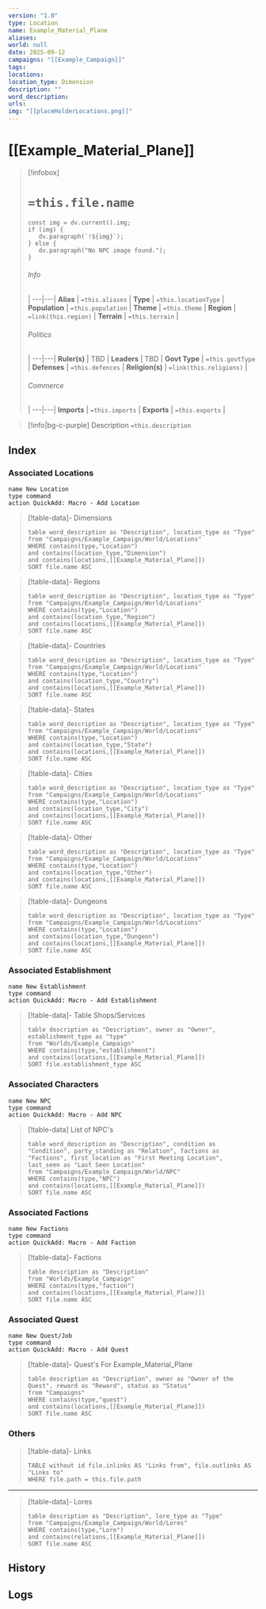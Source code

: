 ```yaml
---
version: "1.0"
type: Location
name: Example_Material_Plane
aliases:
world: null
date: 2025-09-12
campaigns: "[[Example_Campaign]]"
tags:
locations:
location_type: Dimension
description: ""
word_description:
urls:
img: "[[placeHolderLocations.png]]"
---
```

# [[Example_Material_Plane]]
> [!infobox]
> # `=this.file.name`
> ```dataviewjs
> const img = dv.current().img;
> if (img) {
>    dv.paragraph(`!${img}`); 
> } else {
>    dv.paragraph("No NPC image found.");
> }
>```
> ###### Info
>  |
> ---|---|
> **Alias** | `=this.aliases` |
> **Type** | `=this.locationType` |
> **Population** | `=this.population` |
> **Theme** | `=this.theme` |
> **Region** | `=link(this.region)` |
> **Terrain** | `=this.terrain` |
> ###### Politics
>  |
> ---|---|
> **Ruler(s)** | TBD |
> **Leaders** | TBD |
> **Govt Type** | `=this.govtType` |
> **Defenses** | `=this.defences` |
> **Religion(s)** | `=link(this.religions)` |
> ###### Commerce
>  |
> ---|---|
> **Imports** | `=this.imports` |
> **Exports** | `=this.exports` |


> [!info|bg-c-purple] Description
>`=this.description`
## Index
### Associated Locations
```button
name New Location
type command
action QuickAdd: Macro - Add Location
 ```
> [!table-data]- Dimensions
>```dataview
> table word_description as "Description", location_type as "Type"
> from "Campaigns/Example_Campaign/World/Locations"
> WHERE contains(type,"Location") 
> and contains(location_type,"Dimension")
> and contains(locations,[[Example_Material_Plane]])
> SORT file.name ASC
> ```

> [!table-data]- Regions
>```dataview
> table word_description as "Description", location_type as "Type"
> from "Campaigns/Example_Campaign/World/Locations"
> WHERE contains(type,"Location") 
> and contains(location_type,"Region")
> and contains(locations,[[Example_Material_Plane]])
> SORT file.name ASC
> ```

> [!table-data]- Countries
>```dataview
> table word_description as "Description", location_type as "Type"
> from "Campaigns/Example_Campaign/World/Locations"
> WHERE contains(type,"Location") 
> and contains(location_type,"Country")
> and contains(locations,[[Example_Material_Plane]])
> SORT file.name ASC
> ```

> [!table-data]- States
>```dataview
> table word_description as "Description", location_type as "Type"
> from "Campaigns/Example_Campaign/World/Locations"
> WHERE contains(type,"Location") 
> and contains(location_type,"State")
> and contains(locations,[[Example_Material_Plane]])
> SORT file.name ASC
> ```

> [!table-data]- Cities
>```dataview
> table word_description as "Description", location_type as "Type"
> from "Campaigns/Example_Campaign/World/Locations"
> WHERE contains(type,"Location") 
> and contains(location_type,"City")
> and contains(locations,[[Example_Material_Plane]])
> SORT file.name ASC
> ```

> [!table-data]- Other
>```dataview
> table word_description as "Description", location_type as "Type"
> from "Campaigns/Example_Campaign/World/Locations"
> WHERE contains(type,"Location") 
> and contains(location_type,"Other")
> and contains(locations,[[Example_Material_Plane]])
> SORT file.name ASC
> ```

> [!table-data]- Dungeons
>```dataview
> table word_description as "Description", location_type as "Type"
> from "Campaigns/Example_Campaign/World/Locations"
> WHERE contains(type,"Location") 
> and contains(location_type,"Dungeon")
> and contains(locations,[[Example_Material_Plane]])
> SORT file.name ASC
> ```

### Associated Establishment 
```button
name New Establishment
type command
action QuickAdd: Macro - Add Establishment
```
> [!table-data]- Table Shops/Services
> ```dataview
> table description as "Description", owner as "Owner", establishment_type as "type"
> from "Worlds/Example_Campaign"
> WHERE contains(type,"establishment") 
> and contains(locations,[[Example_Material_Plane]])
> SORT file.establishment_type ASC
> ```

### Associated Characters
```button
name New NPC
type command
action QuickAdd: Macro - Add NPC
```
> [!table-data] List of NPC's
>```dataview
> table word_description as "Description", condition as "Condition", party_standing as "Relation", factions as "Factions", first_location as "First Meeting Location", last_seen as "Last Seen Location"
> from "Campaigns/Example_Campaign/World/NPC"
> WHERE contains(type,"NPC") 
> and contains(locations,[[Example_Material_Plane]])
> SORT file.name ASC
> ```


### Associated Factions 
```button
name New Factions
type command
action QuickAdd: Macro - Add Faction
```

> [!table-data]- Factions
> ```dataview
> table description as "Description"
> from "Worlds/Example_Campaign"
> WHERE contains(type,"faction") 
> and contains(locations,[[Example_Material_Plane]])
> SORT file.name ASC
> ```

### Associated Quest
```button
name New Quest/Job
type command
action QuickAdd: Macro - Add Quest
```

> [!table-data]- Quest's For Example_Material_Plane
> ```dataview
> table description as "Description", owner as "Owner of the Quest", reward as "Reward", status as "Status"
> from "Campaigns"
> WHERE contains(type,"quest") 
> and contains(locations,[[Example_Material_Plane]])
> SORT file.name ASC
> ```

### Others
>[!table-data]- Links
> ```dataview
> TABLE without id file.inlinks AS "Links from", file.outlinks AS "Links to"
> WHERE file.path = this.file.path
> ```

--- 
>[!table-data]- Lores
>```dataview
> table description as "Description", lore_type as "Type"
> from "Campaigns/Example_Campaign/World/Lores"
> WHERE contains(type,"Lore") 
> and contains(relations,[[Example_Material_Plane]])
> SORT file.name ASC
> ```

## History

## Logs